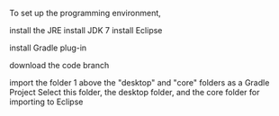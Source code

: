 To set up the programming environment,

install the JRE
install JDK 7
install Eclipse

install Gradle plug-in

download the code branch

import the folder 1 above the "desktop" and "core" folders as a Gradle Project
Select this folder, the desktop folder, and the core folder for importing to Eclipse

